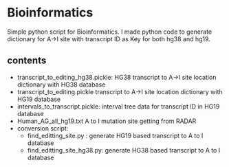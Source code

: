 # Bioinformatics
Simple python script for Bioinformatics. I made python code to generate dictionary for A->I site with transcript ID as Key for both hg38 and hg19.

## contents
- transcript_to_editing_hg38.pickle: HG38 transcript to A->I site location dictionary with HG38 database
- transcript_to_editing.pickle transcript to A->I site location dictionary with HG19 database
- intervals_to_transcript.pickle: interval tree data for transcript ID in HG19 database
- Human_AG_all_hg19.txt A to I mutation site getting from RADAR
- conversion script:
  - find_editting_site.py : generate HG19 based transcript to A to I database
  - find_editting_site_hg38.py: generate HG38 based transcript to A to I database
